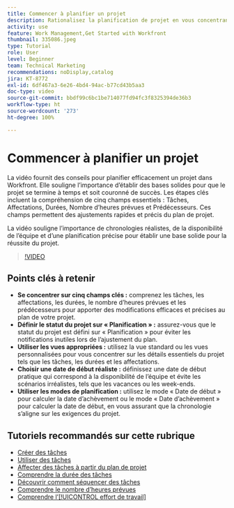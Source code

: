```yaml
---
title: Commencer à planifier un projet
description: Rationalisez la planification de projet en vous concentrant sur les champs clés, en définissant le statut sur « Planification », en utilisant les vues appropriées, en sélectionnant des dates de début réalistes et en utilisant des modes de planification pour des chronologies précises.
activity: use
feature: Work Management,Get Started with Workfront
thumbnail: 335086.jpeg
type: Tutorial
role: User
level: Beginner
team: Technical Marketing
recommendations: noDisplay,catalog
jira: KT-8772
exl-id: 6df467a3-6e26-4bd4-94ac-b77cd43b5aa3
doc-type: video
source-git-commit: bbdf99c6bc1be714077fd94fc3f8325394de36b3
workflow-type: ht
source-wordcount: '273'
ht-degree: 100%

---
```


# Commencer à planifier un projet

La vidéo fournit des conseils pour planifier efficacement un projet dans Workfront. Elle souligne l’importance d’établir des bases solides pour que le projet se termine à temps et soit couronné de succès. Les étapes clés incluent la compréhension de cinq champs essentiels : Tâches, Affectations, Durées, Nombre d’heures prévues et Prédécesseurs. Ces champs permettent des ajustements rapides et précis du plan de projet.

La vidéo souligne l’importance de chronologies réalistes, de la disponibilité de l’équipe et d’une planification précise pour établir une base solide pour la réussite du projet.

>[!VIDEO](https://video.tv.adobe.com/v/335086/?quality=12&learn=on&enablevpops=1)

## Points clés à retenir

* **Se concentrer sur cinq champs clés :** comprenez les tâches, les affectations, les durées, le nombre d’heures prévues et les prédécesseurs pour apporter des modifications efficaces et précises au plan de votre projet.
* **Définir le statut du projet sur « Planification » :** assurez-vous que le statut du projet est défini sur « Planification » pour éviter les notifications inutiles lors de l’ajustement du plan.
* **Utiliser les vues appropriées :** utilisez la vue standard ou les vues personnalisées pour vous concentrer sur les détails essentiels du projet tels que les tâches, les durées et les affectations.
* **Choisir une date de début réaliste :** définissez une date de début pratique qui correspond à la disponibilité de l’équipe et évite les scénarios irréalistes, tels que les vacances ou les week-ends.
* **Utiliser les modes de planification :** utilisez le mode « Date de début » pour calculer la date d’achèvement ou le mode « Date d’achèvement » pour calculer la date de début, en vous assurant que la chronologie s’aligne sur les exigences du projet.



## Tutoriels recommandés sur cette rubrique

* [Créer des tâches](/help/manage-work/tasks/how-to-create-tasks.md)
* [Utiliser des tâches](/help/manage-work/tasks/work-with-tasks.md)
* [Affecter des tâches à partir du plan de projet](/help/manage-work/tasks/assign-tasks-from-the-project-plan.md)
* [Comprendre la durée des tâches](/help/manage-work/tasks/understand-task-durations.md)
* [Découvrir comment séquencer des tâches](/help/manage-work/tasks/learn-to-sequence-tasks.md)
* [Comprendre le nombre d’heures prévues](/help/manage-work/tasks/understand-planned-hours.md)
* [Comprendre l’[!UICONTROL effort de travail]](/help/manage-work/tasks/understand-work-effort.md)
